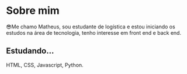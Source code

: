 # Sobre mim
😎Me chamo Matheus, sou estudante de logística e estou iniciando os estudos na área de tecnologia, tenho interesse em front end e back end.

## Estudando...
HTML, CSS, Javascript, Python.
